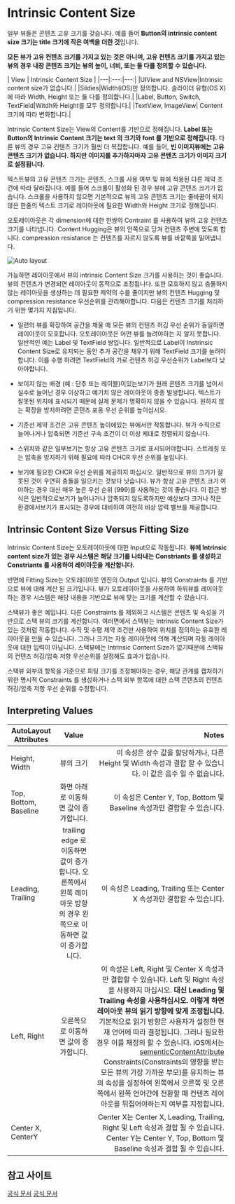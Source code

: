 # Intrinsic Content Size

일부 뷰들은 콘텐츠 고유 크기를 갖습니다. 예를 들어 **Button의 intrinsic content size 크기는 title 크기에 작은 여백을 더한 것**입니다.

**모든 뷰가 고유 컨텐츠 크기를 가지고 있는 것은 아니며, 고유 컨텐츠 크기를 가지고 있는 뷰의 경우 내장 콘텐츠 크기는 뷰의 높이, 너비, 또는 둘 다를 정의할 수 있습니다.**

| View | Intrinsic Content Size |
|---|:---:|---:|
|UIView and NSView|Intrinsic content size가 없습니다.|
|Sildies|Width(iOS)만 정의합니다. 슬라이더 유형(OS X)에 따라 Width, Height 또는 둘 다를 정의합니다.|
|Label, Button, Switch, TextField|Witdh와 Height를 모두 정의합니다.|
|TextView, ImageView| Content 크기에 따라 변화합니다.|

Intrinsic Content Size는 View의 Content를 기반으로 정해집니다. **Label 또는 Button의 Intrinsic Content 크기는 text 의 크기와 font 를 기반으로 정해집니다.** 다른 뷰의 경우 고유 컨텐츠 크기가 훨씬 더 복잡합니다. 예를 들어, **빈 이미지뷰에는 고유 콘텐츠 크기가 없습니다. 하지만 이미지를 추가하자마자 고유 콘텐츠 크기가 이미지 크기로 설정됩니다.**

텍스트뷰의 고유 콘텐츠 크기는 콘텐츠, 스크롤 사용 여부 및 뷰에 적용된 다른 제약 조건에 따라 달라집니다. 예를 들어 스크롤이 활성화 된 경우 뷰에 고유 콘텐츠 크기가 없습니다. 스크롤을 사용하지 않으면 기본적으로 뷰의 고유 콘텐츠 크기는 줄바꿈이 되지 않은 한줄의 텍스트 크기로 레이아웃에 필요한 Width와 Height 크기로 정해집니다.

오토레이아웃은 각 dimension에 대한 한쌍의 Contraint 를 사용하여 뷰의 고유 컨텐츠 크기를 나타냅니다. Content Hugging은 뷰의 안쪽으로 당겨 컨텐츠 주변에 맞도록 합니다. compression resistance 는 컨텐츠를 자르지 않도록 뷰를 바깥쪽을 밀어냅니다.

![Auto layout](https://developer.apple.com/library/archive/documentation/UserExperience/Conceptual/AutolayoutPG/Art/intrinsic_content_size_2x.png)

가능하면 레이아웃에서 뷰의 intrinsic Content Size 크기를 사용하는 것이 좋습니다. 뷰의 컨텐츠가 변경되면 레이아웃이 동적으로 조정됩니다. 또한 모호하지 않고 충돌하지 않는 레이아웃을 생성하는 데 필요한 제약의 수를 줄이지만 뷰의 컨텐츠 Hugging 및 compression resistance 우선순위를 관리해야합니다. 다음은 컨텐츠 크기를 처리하기 위한 몇가지 지침입니다.

- 일련의 뷰를 확장하여 공간을 채울 때 모든 뷰의 컨텐츠 허깅 우선 순위가 동일하면 레이아웃이 모호합니다. 오토레이아웃은 어떤 뷰를 늘려야하는 지 알지 못합니다. 일반적인 예는 Label 및 TextField 쌍입니다. 일반적으로 Label이 Instrinsic Content Size로 유지되는 동안 추가 공간을 채우기 위해 TextField 크기를 늘려야합니다. 이를 수행 하려면 TextField의 가로 컨텐츠 허깅 우선순위가 Label보다 낮아야합니다.

- 보이지 않는 배경 (예 : 단추 또는 레이블)이있는보기가 원래 콘텐츠 크기를 넘어서 실수로 늘어난 경우 이상하고 예기치 않은 레이아웃이 종종 발생합니다. 텍스트가 잘못된 위치에 표시되기 때문에 실제 문제가 명확하지 않을 수 있습니다. 원하지 않는 확장을 방지하려면 콘텐츠 포옹 우선 순위를 높이십시오.

- 기준선 제약 조건은 고유 콘텐츠 높이에있는 뷰에서만 작동합니다. 뷰가 수직으로 늘어나거나 압축되면 기준선 구속 조건이 더 이상 제대로 정렬되지 않습니다.

- 스위치와 같은 일부보기는 항상 고유 콘텐츠 크기로 표시되어야합니다. 스트레칭 또는 압축을 방지하기 위해 필요에 따라 CHCR 우선 순위를 높입니다.

- 보기에 필요한 CHCR 우선 순위를 제공하지 마십시오. 일반적으로 뷰의 크기가 잘못된 것이 우연히 충돌을 일으키는 것보다 낫습니다. 뷰가 항상 고유 콘텐츠 크기 여야하는 경우 대신 매우 높은 우선 순위 (999)를 사용하는 것이 좋습니다. 이 접근 방식은 일반적으로보기가 늘어나거나 압축되지 않도록하지만 예상보다 크거나 작은 환경에서보기가 표시되는 경우에 대비하여 여전히 비상 압력 밸브를 제공합니다.

## Intrinsic Content Size Versus Fitting Size

Intrinsic Content Size는 오토레이아웃에 대한 Input으로 작동됩니다. **뷰에 Intrinsic content size가 있는 경우 시스템은 해당 크기를 나타내는 Constriants 를 생성하고 Constriants 를 사용하여 레이아웃을 계산합니다.**

반면에 Fitting Size는 오토레이아웃 엔진의 Output 입니다. 뷰의 Constraints 를 기반으로 뷰에 대해 계산 된 크기입니다. 뷰가 오토레이아웃을 사용하여 하위뷰를 레이아웃하는 경우 시스템은 해당 내용을 기반으로 뷰에 맞는 크기를 계산할 수 있습니다.

스택뷰가 좋은 예입니다. 다른 Constraints 를 제외하고 시스템은 콘텐츠 및 속성을 기반으로 스택 뷰의 크기를 계산합니다. 여러면에서 스택뷰는 Intrinsic Content Size가 있는 것처럼 작동합니다. 수직 및 수평 제약 조건만 사용하여 위치를 정의하는 유효한 레이아웃을 만들 수 있습니다. 그러나 크기는 자동 레이아웃에 의해 계산되며 자동 레이아웃에 대한 입력이 아닙니다. 스택뷰에는 Intrinsic Content Size가 없기때문에 스택뷰의 컨텐츠 허깅/압축 저항 우선순위를 설정해도 효과가 없습니다.

스택뷰 외부의 항목을 기준으로 피팅 크기를 조정해야하는 경우, 해당 관계를 캡처하기위한 명시적 Constraints 를 생성하거나 스택 외부 항목에 대한 스택 콘텐츠의 컨텐츠 허깅/압축 저항 우선 순위를 수정합니다.

## Interpreting Values
| AutoLayout Attributes | Value | Notes
|---|:---:|---:|
| Height, Width|뷰의 크기 | 이 속성은 상수 값을 할당하거나, 다른 Height 및 Width 속성과 결합 할 수 있습니다. 이 값은 음수 일 수 없습니다. |
|Top, Bottom, Baseline | 화면 아래로 이동하면 값이 증가합니다. | 이 속성은 Center Y, Top, Bottom 및 Baseline 속성과만 결합할 수 있습니다. |
| Leading, Trailing | trailing edge 로 이동하면 값이 증가합니다. 오른쪽에서 왼쪽 레이아웃 방향의 경우 왼쪽으로 이동하면 값이 증가합니다. | 이 속성은 Leading, Trailing 또는 Center X 속성과만 결합할 수 있습니다. |
| Left, Right | 오른쪽으로 이동하면 값이 증가합니다. | 이 속성은 Left, Right 및 Center X 속성과만 결합할 수 있습니다. Left 및 Right 속성을 사용하지 마십시오. **대신 Leading 및 Trailing 속성을 사용하십시오. 이렇게 하면 레이아웃 뷰의 읽기 방향에 맞게 조정됩니다.** 기본적으로 읽기 방향은 사용자가 설정한 현재 언어에 따라 결정됩니다. 그러나 필요한 경우 이를 재정의 할 수 있습니다. iOS에서는 [sementicContentAttribute](https://developer.apple.com/documentation/uikit/uiview/1622461-semanticcontentattribute) Constraints(Constraints의 영향을 받는 모든 뷰의 가장 가까운 부모)를 유지하는 뷰의 속성을 설정하여 왼쪽에서 오른쪽 및 오른쪽에서 왼쪽 언어간에 전환할 때 컨텐츠 레이아웃을 뒤집어야하는지 여부를 지정합니다. |
| Center X, CenterY || Center X는 Center X, Leading, Trailing, Right 및 Left 속성과 결합 될 수 있습니다. Center Y는 Center Y, Top, Bottom 및 Baseline 속성과 결합 될 수 있습니다. |


## 참고 사이트

[공식 문서](https://developer.apple.com/library/archive/documentation/UserExperience/Conceptual/AutolayoutPG/ViewswithIntrinsicContentSize.html)
[공식 문서](https://developer.apple.com/library/archive/documentation/UserExperience/Conceptual/AutolayoutPG/AnatomyofaConstraint.html#//apple_ref/doc/uid/TP40010853-CH9-SW21)